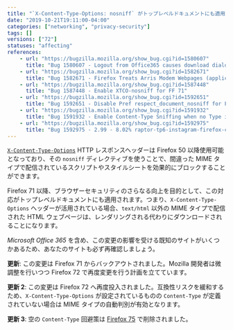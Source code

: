 ```yaml
---
title: "`X-Content-Type-Options: nosniff` がトップレベルドキュメントにも適用されたことで、一部のページがダウンロードされてしまいます"
date: "2019-10-21T19:11:00-04:00"
categories: ["networking", "privacy-security"]
tags: []
versions: ["72"]
statuses: "affecting"
references:
    - url: "https://bugzilla.mozilla.org/show_bug.cgi?id=1580607"
      title: "Bug 1580607 - Logout from Office365 causes download dialog box"
    - url: "https://bugzilla.mozilla.org/show_bug.cgi?id=1582671"
      title: "Bug 1582671 - Firefox Treats Arris Modem Webpages (application/x-unknown-content-type) As Files to Download"
    - url: "https://bugzilla.mozilla.org/show_bug.cgi?id=1587448"
      title: "Bug 1587448 - Enable XTCO-nosniff for FF 71"
    - url: "https://bugzilla.mozilla.org/show_bug.cgi?id=1592651"
      title: "Bug 1592651 - Disable Pref respect_document_nosniff for Firefox 71"
    - url: "https://bugzilla.mozilla.org/show_bug.cgi?id=1591932"
      title: "Bug 1591932 - Enable Content-Type Sniffing when no Type is provided and Xtco-Nosniff is set"
    - url: "https://bugzilla.mozilla.org/show_bug.cgi?id=1592975"
      title: "Bug 1592975 - 2.99 - 8.02% raptor-tp6-instagram-firefox-cold / raptor-tp6-instagram-firefox-cold fcp / raptor-tp6-twitch-firefox fcp ..."
---
```

[`X-Content-Type-Options`](https://developer.mozilla.org/docs/Web/HTTP/Headers/X-Content-Type-Options) HTTP レスポンスヘッダーは Firefox 50 以降使用可能となっており、その `nosniff` ディレクティブを使うことで、間違った MIME タイプで配信されているスクリプトやスタイルシートを効果的にブロックすることができます。

Firefox 71 以降、ブラウザーセキュリティのさらなる向上を目的として、この対応がトップレベルドキュメントにも適用されます。つまり、`X-Content-Type-Options` ヘッダーが活用されている場合、`text/html` 以外の MIME タイプで配信された HTML ウェブページは、レンダリングされる代わりにダウンロードされることになります。

*Microsoft Office 365* を含め、この変更の影響を受ける既知のサイトがいくつかあるため、あなたのサイトも必ず再確認しましょう。

**更新**: この変更は Firefox 71 からバックアウトされました。Mozilla 開発者は微調整を行いつつ Firefox 72 で再度変更を行う計画を立てています。

**更新 2**: この変更は Firefox 72 へ再度投入されました。互換性リスクを緩和するため、`X-Content-Type-Options` が設定されているものの `Content-Type` が定義されていない場合は MIME タイプの自動判別が有効となります。

**更新 3**: 空の `Content-Type` 回避策は [Firefox 75](https://www.fxsitecompat.dev/ja/docs/2020/x-content-type-options-nosniff-is-now-enforced-even-if-content-type-is-not-given/) で削除されました。
